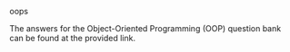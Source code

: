 oops

The answers for the Object-Oriented Programming (OOP) question bank can be found at the provided link.
